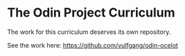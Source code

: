 # The Odin Project Curriculum
The work for this curriculum deserves its own repository.

See the work here: <https://github.com/vulfgang/odin-ocelot>
